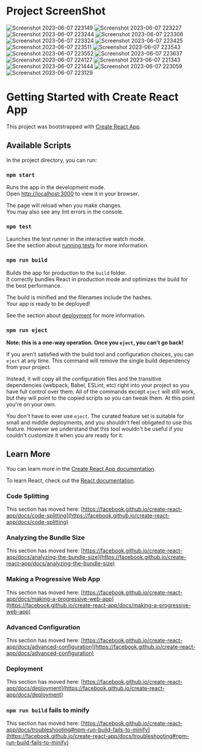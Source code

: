 # Project ScreenShot

![Screenshot 2023-06-07 223149](https://github.com/krishtechn/reactportflio/assets/88832201/55cb1d78-e429-48c3-9c4c-edca464f0b1d)
![Screenshot 2023-06-07 223227](https://github.com/krishtechn/reactportflio/assets/88832201/25607a7a-fb70-4b08-9744-673de3b66ada)
![Screenshot 2023-06-07 223244](https://github.com/krishtechn/reactportflio/assets/88832201/98cb6e4e-19fc-4fa7-bba6-ab7ca3ca8cd3)
![Screenshot 2023-06-07 223306](https://github.com/krishtechn/reactportflio/assets/88832201/1fe188a7-5f85-4877-9cd8-4501f298523d)
![Screenshot 2023-06-07 223324](https://github.com/krishtechn/reactportflio/assets/88832201/40089069-0c62-4d15-a0c0-fafbfa951786)
![Screenshot 2023-06-07 223425](https://github.com/krishtechn/reactportflio/assets/88832201/d4fd0c07-fe20-43e4-8ffe-b5fd4e3a8e98)
![Screenshot 2023-06-07 223511](https://github.com/krishtechn/reactportflio/assets/88832201/7679f960-e924-40a9-835e-ed079ceed1aa)
![Screenshot 2023-06-07 223543](https://github.com/krishtechn/reactportflio/assets/88832201/f4c8596e-8587-48c2-a677-b4cecf537abc)
![Screenshot 2023-06-07 223552](https://github.com/krishtechn/reactportflio/assets/88832201/f5af9db2-2b6c-4707-aaf3-f4d55fae7031)
![Screenshot 2023-06-07 223637](https://github.com/krishtechn/reactportflio/assets/88832201/5715841f-bab7-4ef5-89a1-9985068a9418)
![Screenshot 2023-06-07 224127](https://github.com/krishtechn/reactportflio/assets/88832201/e783cc7e-846c-4d4d-aacc-250d3e4c8c0a)
![Screenshot 2023-06-07 221343](https://github.com/krishtechn/reactportflio/assets/88832201/59805370-71af-41e7-b81c-7f5fd4b34cf2)
![Screenshot 2023-06-07 221444](https://github.com/krishtechn/reactportflio/assets/88832201/23a70025-3826-41d5-90fc-32d65a2732b0)
![Screenshot 2023-06-07 223059](https://github.com/krishtechn/reactportflio/assets/88832201/2d68d16b-cd81-4625-95dd-27be1621e08a)
![Screenshot 2023-06-07 223129](https://github.com/krishtechn/reactportflio/assets/88832201/63704734-ef78-4799-88f4-4007cb1f93bd)


# Getting Started with Create React App

This project was bootstrapped with [Create React App](https://github.com/facebook/create-react-app).

## Available Scripts

In the project directory, you can run:

### `npm start`

Runs the app in the development mode.\
Open [http://localhost:3000](http://localhost:3000) to view it in your browser.

The page will reload when you make changes.\
You may also see any lint errors in the console.

### `npm test`

Launches the test runner in the interactive watch mode.\
See the section about [running tests](https://facebook.github.io/create-react-app/docs/running-tests) for more information.

### `npm run build`

Builds the app for production to the `build` folder.\
It correctly bundles React in production mode and optimizes the build for the best performance.

The build is minified and the filenames include the hashes.\
Your app is ready to be deployed!

See the section about [deployment](https://facebook.github.io/create-react-app/docs/deployment) for more information.

### `npm run eject`

**Note: this is a one-way operation. Once you `eject`, you can't go back!**

If you aren't satisfied with the build tool and configuration choices, you can `eject` at any time. This command will remove the single build dependency from your project.

Instead, it will copy all the configuration files and the transitive dependencies (webpack, Babel, ESLint, etc) right into your project so you have full control over them. All of the commands except `eject` will still work, but they will point to the copied scripts so you can tweak them. At this point you're on your own.

You don't have to ever use `eject`. The curated feature set is suitable for small and middle deployments, and you shouldn't feel obligated to use this feature. However we understand that this tool wouldn't be useful if you couldn't customize it when you are ready for it.

## Learn More

You can learn more in the [Create React App documentation](https://facebook.github.io/create-react-app/docs/getting-started).

To learn React, check out the [React documentation](https://reactjs.org/).

### Code Splitting

This section has moved here: [https://facebook.github.io/create-react-app/docs/code-splitting](https://facebook.github.io/create-react-app/docs/code-splitting)

### Analyzing the Bundle Size

This section has moved here: [https://facebook.github.io/create-react-app/docs/analyzing-the-bundle-size](https://facebook.github.io/create-react-app/docs/analyzing-the-bundle-size)

### Making a Progressive Web App

This section has moved here: [https://facebook.github.io/create-react-app/docs/making-a-progressive-web-app](https://facebook.github.io/create-react-app/docs/making-a-progressive-web-app)

### Advanced Configuration

This section has moved here: [https://facebook.github.io/create-react-app/docs/advanced-configuration](https://facebook.github.io/create-react-app/docs/advanced-configuration)

### Deployment

This section has moved here: [https://facebook.github.io/create-react-app/docs/deployment](https://facebook.github.io/create-react-app/docs/deployment)

### `npm run build` fails to minify

This section has moved here: [https://facebook.github.io/create-react-app/docs/troubleshooting#npm-run-build-fails-to-minify](https://facebook.github.io/create-react-app/docs/troubleshooting#npm-run-build-fails-to-minify)
